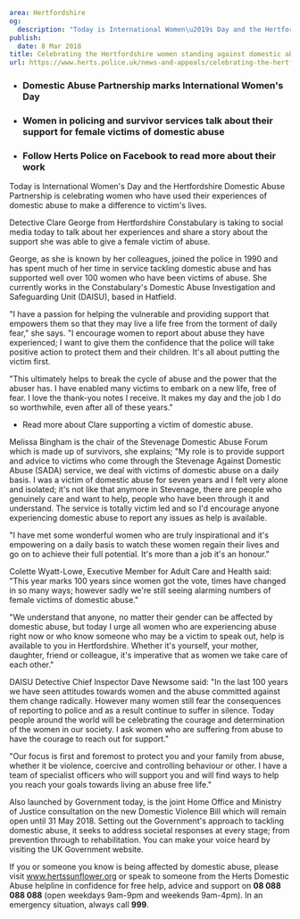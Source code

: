 ```yaml
area: Hertfordshire
og:
  description: "Today is International Women\u2019s Day and the Hertfordshire Domestic Abuse Partnership is celebrating women who have used their experiences of domestic abuse to make a difference to victim\u2019s lives."
publish:
  date: 8 Mar 2018
title: Celebrating the Hertfordshire women standing against domestic abuse
url: https://www.herts.police.uk/news-and-appeals/celebrating-the-hertfordshire-women-standing-against-domestic-abuse
```

* ### Domestic Abuse Partnership marks International Women's Day

 * ### Women in policing and survivor services talk about their support for female victims of domestic abuse

 * ### Follow Herts Police on Facebook to read more about their work

Today is International Women's Day and the Hertfordshire Domestic Abuse Partnership is celebrating women who have used their experiences of domestic abuse to make a difference to victim's lives.

Detective Clare George from Hertfordshire Constabulary is taking to social media today to talk about her experiences and share a story about the support she was able to give a female victim of abuse.

George, as she is known by her colleagues, joined the police in 1990 and has spent much of her time in service tackling domestic abuse and has supported well over 100 women who have been victims of abuse. She currently works in the Constabulary's Domestic Abuse Investigation and Safeguarding Unit (DAISU), based in Hatfield.

"I have a passion for helping the vulnerable and providing support that empowers them so that they may live a life free from the torment of daily fear," she says. "I encourage women to report about abuse they have experienced; I want to give them the confidence that the police will take positive action to protect them and their children. It's all about putting the victim first.

"This ultimately helps to break the cycle of abuse and the power that the abuser has. I have enabled many victims to embark on a new life, free of fear. I love the thank-you notes I receive. It makes my day and the job I do so worthwhile, even after all of these years."

 * Read more about Clare supporting a victim of domestic abuse.

Melissa Bingham is the chair of the Stevenage Domestic Abuse Forum which is made up of survivors, she explains; "My role is to provide support and advice to victims who come through the Stevenage Against Domestic Abuse (SADA) service, we deal with victims of domestic abuse on a daily basis. I was a victim of domestic abuse for seven years and I felt very alone and isolated; it's not like that anymore in Stevenage, there are people who genuinely care and want to help, people who have been through it and understand. The service is totally victim led and so I'd encourage anyone experiencing domestic abuse to report any issues as help is available.

"I have met some wonderful women who are truly inspirational and it's empowering on a daily basis to watch these women regain their lives and go on to achieve their full potential. It's more than a job it's an honour."

Colette Wyatt-Lowe, Executive Member for Adult Care and Health said: "This year marks 100 years since women got the vote, times have changed in so many ways; however sadly we're still seeing alarming numbers of female victims of domestic abuse."

"We understand that anyone, no matter their gender can be affected by domestic abuse, but today I urge all women who are experiencing abuse right now or who know someone who may be a victim to speak out, help is available to you in Hertfordshire. Whether it's yourself, your mother, daughter, friend or colleague, it's imperative that as women we take care of each other."

DAISU Detective Chief Inspector Dave Newsome said: "In the last 100 years we have seen attitudes towards women and the abuse committed against them change radically. However many women still fear the consequences of reporting to police and as a result continue to suffer in silence. Today people around the world will be celebrating the courage and determination of the women in our society. I ask women who are suffering from abuse to have the courage to reach out for support."

"Our focus is first and foremost to protect you and your family from abuse, whether it be violence, coercive and controlling behaviour or other. I have a team of specialist officers who will support you and will find ways to help you reach your goals towards living an abuse free life."

Also launched by Government today, is the joint Home Office and Ministry of Justice consultation on the new Domestic Violence Bill which will remain open until 31 May 2018. Setting out the Government's approach to tackling domestic abuse, it seeks to address societal responses at every stage; from prevention through to rehabilitation. You can make your voice heard by visiting the UK Government website.

If you or someone you know is being affected by domestic abuse, please visit www.hertssunflower.org or speak to someone from the Herts Domestic Abuse helpline in confidence for free help, advice and support on **08 088 088 088** (open weekdays 9am-9pm and weekends 9am-4pm). In an emergency situation, always call **999**.
